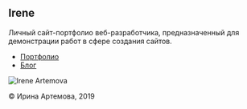 Irene
---
Личный сайт-портфолио веб-разработчика, предназначенный для демонстрации работ в сфере создания сайтов.


 * [Портфолио](https://projects.irinely.art/)
 * [Блог](https://irinely.art/)
 

 ![Irene Artemova](https://irinely.art/share.png)
 
 © Ирина Артемова, 2019
